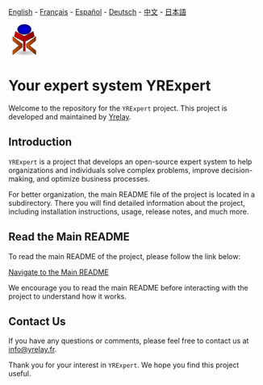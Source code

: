 [English](../en/README.md) - [Français](../fr/README.md) - [Español](../es/README.md) - [Deutsch](../de/README.md) - [中文](../zh/README.md) - [日本語](../ja/README.md)

![yrexpert_logo.png](./wiki/fr/yrexpert_logo.png)

# Your expert system YRExpert

Welcome to the repository for the `YRExpert` project. This project is developed and maintained by [Yrelay](https://www.yrelay.fr).

## Introduction

`YRExpert` is a project that develops an open-source expert system to help organizations and individuals solve complex problems, improve decision-making, and optimize business processes.

For better organization, the main README file of the project is located in a subdirectory. There you will find detailed information about the project, including installation instructions, usage, release notes, and much more.

## Read the Main README

To read the main README of the project, please follow the link below:

[Navigate to the Main README](./wiki/en/README.md)

We encourage you to read the main README before interacting with the project to understand how it works.

## Contact Us

If you have any questions or comments, please feel free to contact us at [info@yrelay.fr](mailto:info@yrelay.fr).

Thank you for your interest in `YRExpert`. We hope you find this project useful.
